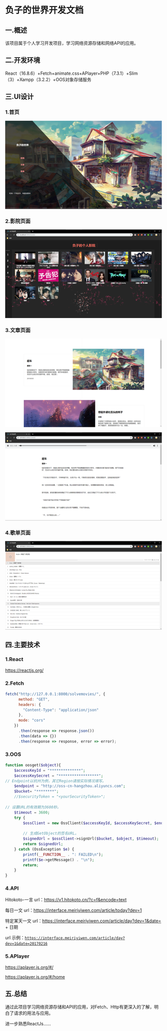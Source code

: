 # 负子的世界开发文档

## 一.概述

该项目属于个人学习开发项目，学习网络资源存储和网络API的应用。

## 二.开发环境

React（16.8.6）+Fetch+animate.css+APlayer+PHP（7.3.1）+Slim（3）+Xampp（3.2.2）+OOS对象存储服务

## 三.UI设计

### 1.首页

![1557041467895](./images/1557041467895.png)

### 2.影院页面

![1557042661888](./images/1557042661888.png)

### 3.文章页面

![1557042941532](./images/1557042941532.png)





![1557043281369](./images/1557043281369.png)

### 4.歌单页面

![1557043148996](./images/1557043148996.png)

## 四.主要技术

### 1.React

https://reactjs.org/

### 2.Fetch

```javascript
fetch("http://127.0.0.1:8000/solvemovies/", {
      method: "GET",
      headers: {
        "Content-Type": "application/json"
      },
      mode: "cors"
    })
      .then(response => response.json())
      .then(data => {})
      .then(response => response, error => error);
```

### 3.OOS

```php
function oosget($object){
    $accessKeyId = "**************";
    $accessKeySecret = "******************";
// Endpoint以杭州为例，其它Region请按实际情况填写。
    $endpoint = "http://oss-cn-hangzhou.aliyuncs.com";
    $bucket= "********";
    //$securityToken = "<yourSecurityToken>";

// 设置URL的有效期为3600秒。
    $timeout = 3600;
    try {
        $ossClient = new OssClient($accessKeyId, $accessKeySecret, $endpoint);

        // 生成GetObject的签名URL。
        $signedUrl = $ossClient->signUrl($bucket, $object, $timeout);
        return $signedUrl;
    } catch (OssException $e) {
        printf(__FUNCTION__ . ": FAILED\n");
        printf($e->getMessage() . "\n");
        return;
    }
}
```

### 4.API

Hitokoto-一言	url：https://v1.hitokoto.cn/?c=f&encode=text

每日一文	url：https://interface.meiriyiwen.com/article/today?dev=1

特定某天一文	url：<https://interface.meiriyiwen.com/article/day?dev=1&date=> + 日期

url 示例：[`https://interface.meiriyiwen.com/article/day?dev=1&date=20170216`](https://interface.meiriyiwen.com/article/day?dev=1&date=20170216)

### 5.APlayer

https://aplayer.js.org/#/

https://aplayer.js.org/#/home

## 五.总结

通过此项目学习网络资源存储和API的应用，对Fetch、Http有更深入的了解，明白了请求的用法与应用。

进一步熟悉ReactJs......

